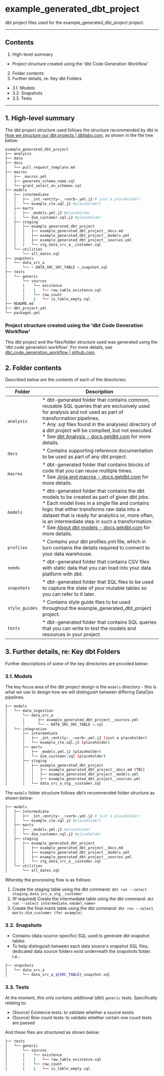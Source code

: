 # example_generated_dbt_project

dbt project files used for the example_generated_dbt_project project.

---

## Contents

1. High-level summary
  * Project structure created using the 'dbt Code Generation Workflow'
2. Folder contents
3. Further details, re: Key dbt Folders
  * 3.1. Models
  * 3.2. Snapshots
  * 3.3. Tests

---

## 1. High-level summary

The dbt project structure used follows the structure recommended by dbt in [How we structure our dbt projects | dbtlabs.com](https://docs.getdbt.com/guides/best-practices/how-we-structure/1-guide-overview#guide-structure-overview), as shown in the file tree below:

```bash
example_generated_dbt_project
├── analysis
├── data
├── docs
│   └── pull_request_template.md
├── macros
│   ├── _macros.yml
│   ├── generate_schema_name.sql
│   └── grant_select_on_schemas.sql
├── models
│   ├── intermediate
│   │   ├── _int_<entity>__<verb>.yml.j2 # just a placeholder)
│   │   └── example_cte.sql.j2 #placeholder)
│   ├── marts
│   │   ├── _models.yml.j2 #placeholder
│   │   └── dim_customer.sql.j2 #placeholder
│   ├── staging
│   │   ├── example_generated_dbt_project
│   │   │   ├── example_generated_dbt_project__docs.md
│   │   │   ├── example_generated_dbt_project__models.yml
│   │   │   ├── example_generated_dbt_project__sources.yml
│   │   │   └── stg_data_src_a__customer.sql
│   └── utilities
│       └── all_dates.sql
├── snapshots
│   └── data_src_a
│       └── < DATA_SRC_SRC_TABLE >_snapshot.sql
├── tests
│   └── generic
│       └── sources
│       |    └── existence
│       |    |   └── raw_table_existence.sql
│       |    └── row_count
│       |    |   └── is_table_empty.sql
├── README.md
├── dbt_project.yml
└── packages.yml
```

### Project structure created using the 'dbt Code Generation Workflow'

This dbt project and the files/folder structure used was generated using the 'dbt code generation workflow'. For more details, see [dbt_code_generation_workflow | github.com](https://github.com/paulf-999/dbt/tree/main/dbt_code_generation_workflow).

## 2. Folder contents

Described below are the contents of each of the directories:

| Folder | Description                  |
| -------| -----------------------------|
| `analysis` | * dbt-generated folder that contains common, reusable SQL queries that are exclusively used for analysis and not used as part of transformation pipelines.<br/>* Any .sql files found in the analyses/ directory of a dbt project will be compiled, but not executed. <br/>* See [dbt Analysis - docs.getdbt.com](https://docs.getdbt.com/docs/build/analyses) for more details. |
| `docs` | * Contains supporting reference documentation to be used as part of any dbt project. |
| `macros` | * dbt-generated folder that contains blocks of code that you can reuse multiple times.<br/>* See [Jinja and macros - docs.getdbt.com](https://docs.getdbt.com/docs/build/jinja-macros) for more details. |
| `models` | * dbt-generated folder that contains the dbt models to be created as part of given dbt jobs.<br/>* Each model lives in a single file and contains logic that either transforms raw data into a dataset that is ready for analytics or, more often, is an intermediate step in such a transformation.<br/>* See [About dbt models - docs.getdbt.com](https://docs.getdbt.com/docs/build/models) for more details. |
| `profiles` | * Contains your dbt profiles.yml file, which in turn contains the details required to connect to your data warehouse. |
| `seeds` | * dbt-generated folder that contains CSV files with static data that you can load into your data platform with dbt. |
| `snapshots` | * dbt-generated folder that SQL files to be used to capture the state of your mutable tables so you can refer to it later. |
| `style_guides` | * Contains style guide files to be used throughout the example_generated_dbt_project project. |
| `tests` | * dbt-generated folder that contains SQL queries that you can write to test the models and resources in your project. |

## 3. Further details, re: Key dbt Folders

Further descriptions of some of the key directories are provided below:

### 3.1. Models

The key focus area of the dbt project design is the `models` directory - this is what we use to design how we will distinguish between differing DataOps pipelines.

```bash
├── models
|   └── data_ingestion
│       └── data_src_a
│       │      ├── example_generated_dbt_project__sources.yml
│       │      └── < DATA_SRC_SRC_TABLE >.sql
|   └── integration
│       ├── intermediate
│       │   ├── _int_<entity>__<verb>.yml.j2 (just a placeholder)
│       │   └── example_cte.sql.j2 (placeholder)
│       ├── marts
│       │   ├── _models.yml.j2 (placeholder)
│       │   └── dim_customer.sql (placeholder)
│       ├── staging
│       │   ├── example_generated_dbt_project
│       │   │   ├── example_generated_dbt_project__docs.md (TBC)
│       │   │   ├── example_generated_dbt_project__models.yml
│       │   │   ├── example_generated_dbt_project__sources.yml
│       │   └── data_src_a_stg__customer.sql
```

The `models` folder structure follows dbt’s recommended folder structure as shown below:

```bash
├── models
│   ├── intermediate
│   │   ├── _int_<entity>__<verb>.yml.j2 # just a placeholder)
│   │   └── example_cte.sql.j2 #placeholder)
│   ├── marts
│   │   ├── _models.yml.j2 #placeholder
│   │   └── dim_customer.sql.j2 #placeholder
│   ├── staging
│   │   ├── example_generated_dbt_project
│   │   │   ├── example_generated_dbt_project__docs.md
│   │   │   ├── example_generated_dbt_project__models.yml
│   │   │   ├── example_generated_dbt_project__sources.yml
│   │   │   └── stg_data_src_a__customer.sql
│   └── utilities
│       └── all_dates.sql
```

Whereby the processing flow is as follows:

1. Create the staging table using the dbt command: `dbt run --select staging.data_src_a_stg__customer`
2. (If required) Create the intermediate table using the dbt command: `dbt run --select intermediate.<model_name>`
3. Create the final marts table using the dbt command: `dbt run --select marts.dim_customer (for example)`

### 3.2. Snapshots

* Contains (data-source-specific) SQL used to generate dbt snapshot tables
* To help distinguish between each data source's snapshot SQL files, dedicated data source folders exist underneath the snapshots folder. I.e.:

```bash
├── snapshots
│   └── data_src_a
│       └── data_src_a_${SRC_TABLE}_snapshot.sql
```

### 3.3. Tests

At the moment, this only contains additional (dbt) `generic` tests. Specifically relating to:

* (Source) Existence tests: to validate whether a source exists
* (Source) Row count tests: to validate whether certain row count tests are passed

And these files are structured as shown below:

```bash
├── tests
│   └── generic
│       └── sources
│       |    └── existence
│       |    |   └── raw_table_existence.sql
│       |    └── row_count
│       |    |   └── is_table_empty.sql
```
